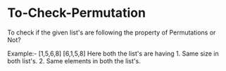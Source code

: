 # To-Check-Permutation
To check if the given list's are following the property of Permutations or Not?

Example:- [1,5,6,8]
          [6,1,5,8]
          Here both the list's are having 1. Same size in both list's.
                                          2. Same elements in both the list's.
